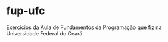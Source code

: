 # fup-ufc
 Exercicios da Aula de Fundamentos da Programação que fiz na Universidade Federal do Ceará
